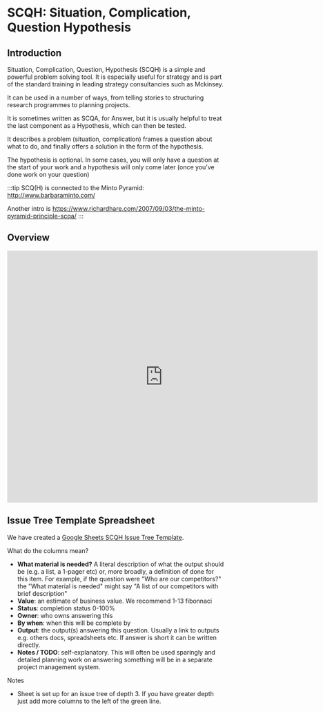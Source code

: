 # SCQH: Situation, Complication, Question Hypothesis

## Introduction

Situation, Complication, Question, Hypothesis (SCQH) is a simple and powerful problem solving tool. It is especially useful for strategy and is part of the standard training in leading strategy consultancies such as Mckinsey.

It can be used in a number of ways, from telling stories to structuring research programmes to planning projects.

It is sometimes written as SCQA, for Answer, but it is usually helpful to treat the last component as  a Hypothesis, which can then be tested.

It describes a problem (situation, complication) frames a question about what to do, and finally offers a solution in the form of the hypothesis.

The hypothesis is optional. In some cases, you will only have a question at the start of your work and a hypothesis will only come later (once you’ve done work on your question)

:::tip
SCQ(H) is connected to the Minto Pyramid: http://www.barbaraminto.com/

Another intro is https://www.richardhare.com/2007/09/03/the-minto-pyramid-principle-scqa/
:::

## Overview

<iframe src="https://docs.google.com/presentation/d/e/2PACX-1vQkKvJKmIZVK5Nou237pUs-v7yA67NT7UBp61ygYcZoLIiqamQldfFNby-vmZTzgiUJAT05zfEOWw8x/embed?start=false&loop=false&delayms=3000" frameborder="0" width="720" height="583" allowfullscreen="true" mozallowfullscreen="true" webkitallowfullscreen="true"></iframe>

## Issue Tree Template Spreadsheet

We have created a [Google Sheets SCQH Issue Tree Template][issue-tree-tmpl].

[issue-tree-tmpl]: https://docs.google.com/spreadsheets/d/1oqtKoSW11eRw6HJ5RtDkJTKIyUskNqqlJ7ca9SPvvWE/edit?usp=sharing

What do the columns mean?

* **What material is needed?** A literal description of what the output should be (e.g. a list, a 1-pager etc) or, more broadly, a definition of done for this item. For example, if the question were "Who are our competitors?" the "What material is needed" might say "A list of our competitors with brief description"
* **Value**: an estimate of business value. We recommend 1-13 fibonnaci
* **Status**: completion status 0-100%
* **Owner**: who owns answering this
* **By when**: when this will be complete by
* **Output**: the output(s) answering this question. Usually a link to outputs e.g. others docs, spreadsheets etc. If answer is short it can be written directly.
* **Notes / TODO**: self-explanatory. This will often be used sparingly and detailed planning work on answering something will be in a separate project management system.

Notes

* Sheet is set up for  an issue tree of depth 3. If you have greater depth just add more columns to the left of the green line.

